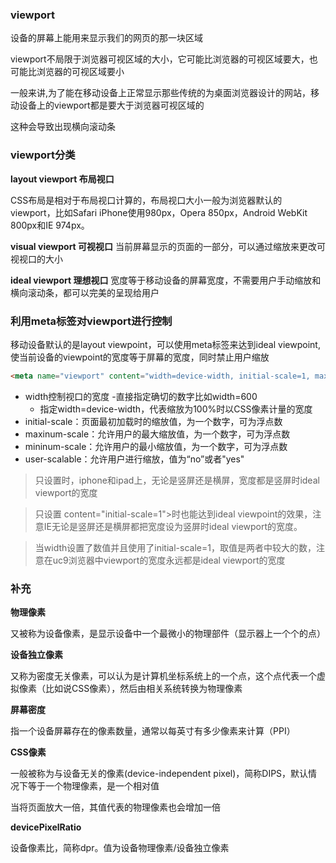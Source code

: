 ### viewport
设备的屏幕上能用来显示我们的网页的那一块区域

viewport不局限于浏览器可视区域的大小，它可能比浏览器的可视区域要大，也可能比浏览器的可视区域要小

一般来讲,为了能在移动设备上正常显示那些传统的为桌面浏览器设计的网站，移动设备上的viewport都是要大于浏览器可视区域的

这种会导致出现横向滚动条

### viewport分类
**layout viewport 布局视口**

CSS布局是相对于布局视口计算的，布局视口大小一般为浏览器默认的viewport，比如Safari iPhone使用980px，Opera 850px，Android WebKit 800px和IE 974px。

**visual viewport 可视视口**
当前屏幕显示的页面的一部分，可以通过缩放来更改可视视口的大小

**ideal viewport 理想视口**
宽度等于移动设备的屏幕宽度，不需要用户手动缩放和横向滚动条，都可以完美的呈现给用户

### 利用meta标签对viewport进行控制
移动设备默认的是layout viewpoint，可以使用meta标签来达到ideal viewpoint,使当前设备的viewpoint的宽度等于屏幕的宽度，同时禁止用户缩放
```html
<meta name="viewport" content="width=device-width, initial-scale=1, maximum-scale=1,user-scalable=no">
```
- width控制视口的宽度
  -直接指定确切的数字比如width=600
  - 指定width=device-width，代表缩放为100%时以CSS像素计量的宽度
- initial-scale：页面最初加载时的缩放值，为一个数字，可为浮点数
- maxinum-scale：允许用户的最大缩放值，为一个数字，可为浮点数
- mininum-scale：允许用户的最小缩放值，为一个数字，可为浮点数
- user-scalable：允许用户进行缩放，值为“no”或者"yes"
> 只设置<meta name="viewport" content="width=device-width">时，iphone和ipad上，无论是竖屏还是横屏，宽度都是竖屏时ideal viewport的宽度

> 只设置<meta name="viewport"> content="initial-scale=1">时也能达到ideal viewpoint的效果，注意IE无论是竖屏还是横屏都把宽度设为竖屏时ideal viewport的宽度。

> 当width设置了数值并且使用了initial-scale=1，取值是两者中较大的数，注意在uc9浏览器中viewport的宽度永远都是ideal viewport的宽度

### 补充
**物理像素**

又被称为设备像素，是显示设备中一个最微小的物理部件（显示器上一个个的点）

**设备独立像素**

又称为密度无关像素，可以认为是计算机坐标系统上的一个点，这个点代表一个虚拟像素（比如说CSS像素），然后由相关系统转换为物理像素

**屏幕密度**

指一个设备屏幕存在的像素数量，通常以每英寸有多少像素来计算（PPI）

**CSS像素**

一般被称为与设备无关的像素(device-independent pixel)，简称DIPS，默认情况下等于一个物理像素，是一个相对值

当将页面放大一倍，其值代表的物理像素也会增加一倍

**devicePixelRatio**

设备像素比，简称dpr。值为设备物理像素/设备独立像素